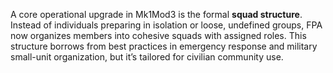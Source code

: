 A core operational upgrade in Mk1Mod3 is the formal **squad structure**. Instead of individuals preparing in isolation or loose, undefined groups, FPA now organizes members into cohesive squads with assigned roles. This structure borrows from best practices in emergency response and military small-unit organization, but it’s tailored for civilian community use.